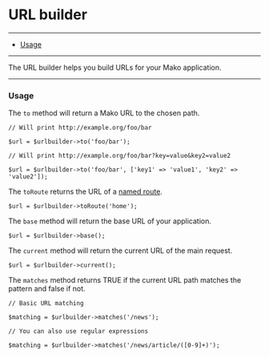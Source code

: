 # URL builder

--------------------------------------------------------

* [Usage](#usage)

--------------------------------------------------------

The URL builder helps you build URLs for your Mako application.

--------------------------------------------------------

<a id="usage"></a>

### Usage

The ```to``` method will return a Mako URL to the chosen path.

	// Will print http://example.org/foo/bar

	$url = $urlbuilder->to('foo/bar');

	// Will print http://example.org/foo/bar?key=value&key2=value2

	$url = $urlbuilder->to('foo/bar', ['key1' => 'value1', 'key2' => 'value2']);

The ```toRoute``` returns the URL of a [named route](:base_url:/docs/:version:/routing-and-controllers:routing#reverse_routing).

	$url = $urlbuilder->toRoute('home');

The ```base``` method will return the base URL of your application.

	$url = $urlbuilder->base();

The ```current``` method will return the current URL of the main request.

	$url = $urlbuilder->current();

The ```matches``` method returns TRUE if the current URL path matches the pattern and false if not.

	// Basic URL matching

	$matching = $urlbuilder->matches('/news');

	// You can also use regular expressions

	$matching = $urlbuilder->matches('/news/article/([0-9]+)');